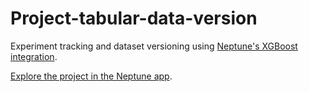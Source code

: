 # Project-tabular-data-version

Experiment tracking and dataset versioning using [Neptune's XGBoost integration](https://docs.neptune.ai/integrations/xgboost/).

[Explore the project in the Neptune app](https://app.neptune.ai/o/common/org/project-tabular-data-version/experiments?split=tbl&dash=charts&viewId=9e7964e9-79c7-42d0-a2d9-bc537e7f5ff3).
